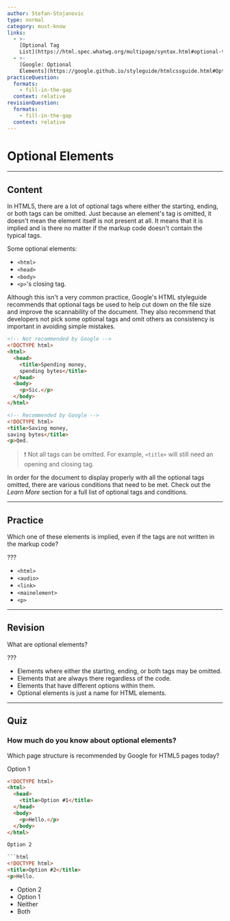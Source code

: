 ```yaml
---
author: Stefan-Stojanovic
type: normal
category: must-know
links:
  - >-
    [Optional Tag
    List](https://html.spec.whatwg.org/multipage/syntax.html#optional-tags){documentation}
  - >-
    [Google: Optional
    Elements](https://google.github.io/styleguide/htmlcssguide.html#Optional_Tags){documentation}
practiceQuestion:
  formats:
    - fill-in-the-gap
  context: relative
revisionQuestion:
  formats:
    - fill-in-the-gap
  context: relative
---
```


# Optional Elements


---

## Content

In HTML5, there are a lot of optional tags where either the starting, ending, or both tags can be omitted. Just because an element's tag is omitted, it doesn't mean the element itself is not present at all. It means that it is implied and is there no matter if the markup code doesn't contain the typical tags.

Some optional elements:

- `<html>`
- `<head>`
- `<body>`
- `<p>`'s closing tag.

Although this isn't a very common practice, Google's HTML styleguide recommends that optional tags be used to help cut down on the file size and improve the scannability of the document. They also recommend that developers not pick some optional tags and omit others as consistency is important in avoiding simple mistakes.

```html
<!-- Not recommended by Google -->
<!DOCTYPE html>
<html>
  <head>
    <title>Spending money,
    spending bytes</title>
  </head>
  <body>
    <p>Sic.</p>
  </body>
</html>
```

```html
<!-- Recommended by Google -->
<!DOCTYPE html>
<title>Saving money,
saving bytes</title>
<p>Qed.
```

> ❗ Not all tags can be omitted. For example, `<title>` will still need an opening and closing tag.

In order for the document to display properly with all the optional tags omitted, there are various conditions that need to be met. Check out the *Learn More* section for a full list of optional tags and conditions.


---

## Practice

Which one of these elements is implied, even if the tags are not written in the markup code?

???

- `<html>`
- `<audio>`
- `<link>`
- `<mainelement>`
- `<p>`


---

## Revision

What are optional elements?

???

- Elements where either the starting, ending, or both tags may be omitted.
- Elements that are always there regardless of the code.
- Elements that have different options within them.
- Optional elements is just a name for HTML elements.


---

## Quiz

### How much do you know about optional elements?


Which page structure is recommended by Google for HTML5 pages today?

Option 1  

````html
<!DOCTYPE html>
<html>
  <head>
    <title>Option #1</title>
  </head>
  <body>
    <p>Hello.</p>
  </body>
</html>

Option 2  

```html
<!DOCTYPE html>
<title>Option #2</title>
<p>Hello.
````

- Option 2
- Option 1
- Neither
- Both
